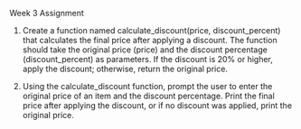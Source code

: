 Week 3 Assignment


1. Create a function named calculate_discount(price, discount_percent) that calculates the final price after applying a discount. The function should take the original price (price) and the discount percentage (discount_percent) as parameters.
If the discount is 20% or higher, apply the discount; otherwise, return the original price.


2. Using the calculate_discount function, prompt the user to enter the original price of an item and the discount percentage. Print the final price after applying the discount, or if no discount was applied, print the original price.

